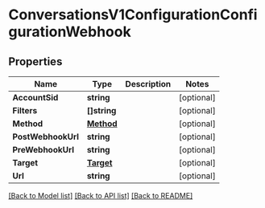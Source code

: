 # ConversationsV1ConfigurationConfigurationWebhook

## Properties

Name | Type | Description | Notes
------------ | ------------- | ------------- | -------------
**AccountSid** | **string** |  | [optional] 
**Filters** | **[]string** |  | [optional] 
**Method** | [**Method**](method.md) |  | [optional] 
**PostWebhookUrl** | **string** |  | [optional] 
**PreWebhookUrl** | **string** |  | [optional] 
**Target** | [**Target**](target.md) |  | [optional] 
**Url** | **string** |  | [optional] 

[[Back to Model list]](../README.md#documentation-for-models) [[Back to API list]](../README.md#documentation-for-api-endpoints) [[Back to README]](../README.md)


